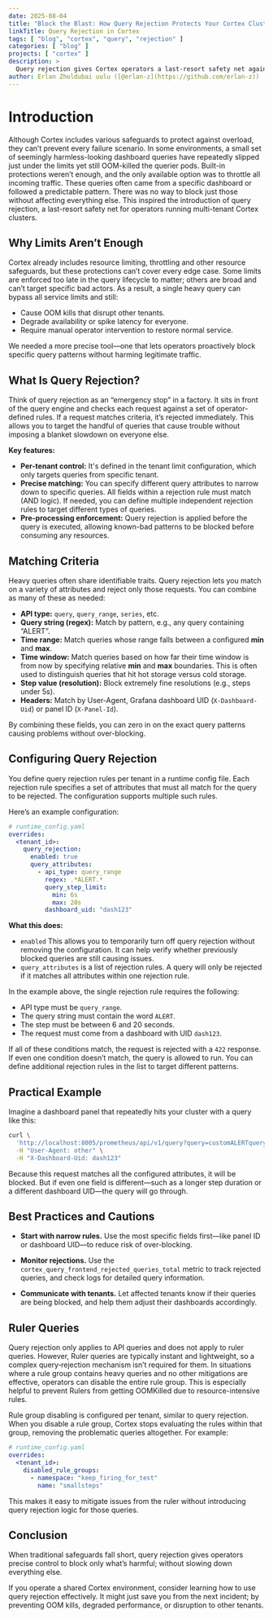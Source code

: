 ```yaml
---
date: 2025-08-04
title: "Block the Blast: How Query Rejection Protects Your Cortex Cluster"
linkTitle: Query Rejection in Cortex
tags: [ "blog", "cortex", "query", "rejection" ]
categories: [ "blog" ]
projects: [ "cortex" ]
description: >
  Query rejection gives Cortex operators a last-resort safety net against disruptive queries that bypass resource limits. Learn how it works, how to configure it, and best practices to protect your multi-tenant cluster.
author: Erlan Zholdubai uulu ([@erlan-z](https://github.com/erlan-z))
---
```


# Introduction

Although Cortex includes various safeguards to protect against overload, they can’t prevent every failure scenario. In some environments, a small set of seemingly harmless-looking dashboard queries have repeatedly slipped just under the limits yet still OOM-killed the querier pods. Built-in protections weren’t enough, and the only available option was to throttle all incoming traffic. These queries often came from a specific dashboard or followed a predictable pattern. There was no way to block just those without affecting everything else. This inspired the introduction of query rejection, a last-resort safety net for operators running multi-tenant Cortex clusters.

## Why Limits Aren’t Enough

Cortex already includes resource limiting, throttling and other resource safeguards, but these protections can’t cover every edge case. Some limits are enforced too late in the query lifecycle to matter; others are broad and can’t target specific bad actors. As a result, a single heavy query can bypass all service limits and still:

- Cause OOM kills that disrupt other tenants.
- Degrade availability or spike latency for everyone.
- Require manual operator intervention to restore normal service.

We needed a more precise tool—one that lets operators proactively block specific query patterns without harming legitimate traffic.

## What Is Query Rejection?

Think of query rejection as an “emergency stop” in a factory. It sits in front of the query engine and checks each request against a set of operator-defined rules. If a request matches criteria, it’s rejected immediately. This allows you to target the handful of queries that cause trouble without imposing a blanket slowdown on everyone else.

**Key features:**

- **Per-tenant control:** It's defined in the tenant limit configuration, which only targets queries from specific tenant.
- **Precise matching:** You can specify different query attributes to narrow down to specific queries. All fields within a rejection rule must match (AND logic). If needed, you can define multiple independent rejection rules to target different types of queries.
- **Pre-processing enforcement:** Query rejection is applied before the query is executed, allowing known-bad patterns to be blocked before consuming any resources.

## Matching Criteria

Heavy queries often share identifiable traits. Query rejection lets you match on a variety of attributes and reject only those requests. You can combine as many of these as needed:

- **API type:** `query`, `query_range`, `series`, etc.
- **Query string (regex):** Match by pattern, e.g., any query containing “ALERT”.
- **Time range:** Match queries whose range falls between a configured **min** and **max**.
- **Time window:** Match queries based on how far their time window is from now by specifying relative **min** and **max** boundaries. This is often used to distinguish queries that hit hot storage versus cold storage.
- **Step value (resolution):** Block extremely fine resolutions (e.g., steps under 5s).
- **Headers:** Match by User-Agent, Grafana dashboard UID (`X-Dashboard-Uid`) or panel ID (`X-Panel-Id`).

By combining these fields, you can zero in on the exact query patterns causing problems without over-blocking.

## Configuring Query Rejection

You define query rejection rules per tenant in a runtime config file. Each rejection rule specifies a set of attributes that must all match for the query to be rejected. The configuration supports multiple such rules.

Here’s an example configuration:

```yaml
# runtime_config.yaml
overrides:
  <tenant_id>:
    query_rejection:
      enabled: true
      query_attributes:
        - api_type: query_range
          regex: .*ALERT.*
          query_step_limit:
            min: 6s
            max: 20s
          dashboard_uid: "dash123"
```

**What this does:**

- `enabled` This allows you to temporarily turn off query rejection without removing the configuration. It can help verify whether previously blocked queries are still causing issues.
- `query_attributes` is a list of rejection rules. A query will only be rejected if it matches all attributes within one rejection rule.

In the example above, the single rejection rule requires the following:

- API type must be `query_range`.
- The query string must contain the word `ALERT`.
- The step must be between 6 and 20 seconds.
- The request must come from a dashboard with UID `dash123`.

If all of these conditions match, the request is rejected with a `422` response. If even one condition doesn’t match, the query is allowed to run. You can define additional rejection rules in the list to target different patterns.

## Practical Example

Imagine a dashboard panel that repeatedly hits your cluster with a query like this:

```bash
curl \
  'http://localhost:8005/prometheus/api/v1/query?query=customALERTquery&start=1718383304&end=1718386904&step=7s' \
  -H "User-Agent: other" \
  -H "X-Dashboard-Uid: dash123"
```

Because this request matches all the configured attributes, it will be blocked. But if even one field is different—such as a longer step duration or a different dashboard UID—the query will go through.

## Best Practices and Cautions

- **Start with narrow rules.** Use the most specific fields first—like panel ID or dashboard UID—to reduce risk of over-blocking.

- **Monitor rejections.** Use the `cortex_query_frontend_rejected_queries_total` metric to track rejected queries, and check logs for detailed query information.

- **Communicate with tenants.** Let affected tenants know if their queries are being blocked, and help them adjust their dashboards accordingly.

## Ruler Queries

Query rejection only applies to API queries and does not apply to ruler queries. However, Ruler queries are typically instant and lightweight, so a complex query‑rejection mechanism isn’t required for them. 
In situations where a rule group contains heavy queries and no other mitigations are effective, operators can disable the entire rule group. This is especially helpful to prevent Rulers from getting OOMKilled due to resource-intensive rules.

Rule group disabling is configured per tenant, similar to query rejection. When you disable a rule group, Cortex stops evaluating the rules within that group, removing the problematic queries altogether. For example:

```yaml
# runtime_config.yaml
overrides:
  <tenant_id>:
    disabled_rule_groups:
      - namespace: "keep_firing_for_test"
        name: "smallsteps"
```

This makes it easy to mitigate issues from the ruler without introducing query rejection logic for those queries.

## Conclusion

When traditional safeguards fall short, query rejection gives operators precise control to block only what’s harmful; without slowing down everything else.

If you operate a shared Cortex environment, consider learning how to use query rejection effectively. It might just save you from the next incident; by preventing OOM kills, degraded performance, or disruption to other tenants.
